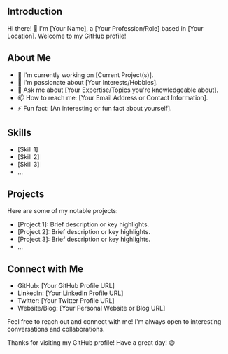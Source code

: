 ## Introduction

Hi there! 👋 I'm [Your Name], a [Your Profession/Role] based in [Your Location]. Welcome to my GitHub profile!

## About Me

- 🔭 I'm currently working on [Current Project(s)].
- 🌱 I'm passionate about [Your Interests/Hobbies].
- 💬 Ask me about [Your Expertise/Topics you're knowledgeable about].
- 📫 How to reach me: [Your Email Address or Contact Information].
- ⚡ Fun fact: [An interesting or fun fact about yourself].

## Skills

- [Skill 1]
- [Skill 2]
- [Skill 3]
- ...

## Projects

Here are some of my notable projects:

- [Project 1]: Brief description or key highlights.
- [Project 2]: Brief description or key highlights.
- [Project 3]: Brief description or key highlights.
- ...

## Connect with Me

- GitHub: [Your GitHub Profile URL]
- LinkedIn: [Your LinkedIn Profile URL]
- Twitter: [Your Twitter Profile URL]
- Website/Blog: [Your Personal Website or Blog URL]

Feel free to reach out and connect with me! I'm always open to interesting conversations and collaborations.

Thanks for visiting my GitHub profile! Have a great day! 😄
